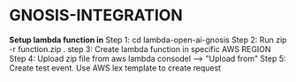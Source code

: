 # GNOSIS-INTEGRATION

**Setup lambda function in**
Step 1: cd lambda-open-ai-gnosis
Step 2: Run zip -r function.zip .
step 3: Create lambda function in specific AWS REGION
Step 4: Upload zip file from aws lambda consodel --> "Upload from"
Step 5: Create test event. Use AWS lex template to create request
